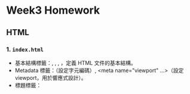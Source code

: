# Week3 Homework

## HTML

### 1. `index.html`
* 基本結構標籤：<!DOCTYPE html>, <html>, <head>, <body>，定義 HTML 文件的基本結構。
* Metadata 標籤：<meta charset="UTF-8">（設定字元編碼）, <meta name="viewport" ...>（設定 viewport，用於響應式設計）。
* 標題標籤：<title>，設定頁面標題。
* 連結標籤：<link rel="stylesheet" ...>，引入外部 CSS 樣式表。
* 容器標籤：<div>，用於組織和區分內容區塊。
* 標題標籤：使用 <h1> 建立最大的標題
* 段落標籤：<p>，用於顯示文字段落。
* 按鈕標籤：<button>，建立可點擊的按鈕。

### 2. `chat.html`
* 輸入標籤：<input type="radio" ...>，建立單選按鈕。
* 文字區域標籤：<textarea>，建立可以讓使用者傳訊息的框框。
* i 標籤：<i>，用來顯示一個圖標，這是因為我們設定了特定的 class 屬性。

### 3. `preferences.html`
* 標籤：<label>，為表單元素提供標籤。
* Span 標籤：<span>，用於行內文字或元素的樣式設定或標記。



## CSS

### 1. 基礎設置重置

使用通用選擇器 (*) 重置 margin、padding 和 box-sizing，確保跨瀏覽器的一致性。

### 2. 字體設置

設置全局字體、背景顏色和文字顏色。如下方這樣：

```css
body {
    font-family: 'Helvetica Neue', Arial, sans-serif;
    background-color: #f5f5f5;
    color: #333;
    line-height: 1.6;
    height: 100vh;
    overflow: hidden;
}
```

### 3. Flexbox 佈局

使用 Flexbox 來創建靈活且響應迅速的佈局。像下面這樣：

```css
.welcome-screen {
    display: flex;
    flex-direction: column;
    align-items: center;
    justify-content: center;
    height: 100%;
    padding: 20px;
    text-align: center;
    background-color: white;
    position: absolute;
    width: 100%;
    top: 0;
    left: 0;
    z-index: 10;
}
```

### 4. 圓角和陰影

使用 border-radius 為元素添加圓角，使用 box-shadow 創建陰影效果。具體在我們的`chat-container`這個class裡面有設定。

```css
.chat-container {
    width: 95vw;
    max-width: 1000px;
    height: 90vh;
    background: white;
    border-radius: 16px;
    box-shadow: 0 4px 10px rgba(0, 0, 0, 0.1);
    display: flex;
    flex-direction: column;
    overflow: hidden;
}
```

### 5. 過渡效果

使用 transition 為元素的狀態變化添加平滑的過渡效果，讓我們的頁面看起來更加美觀。

```css
.btn-primary, .btn-secondary, .btn-next, .btn-end, .btn-send {
    cursor: pointer;
    border: none;
    border-radius: 50px;
    font-weight: 600;
    transition: all 0.2s ease;
    outline: none;
}

.btn-primary:hover {
    background-color: #2980b9;
    transform: translateY(-2px);
}
```

### 6. Pseudo-selectors

使用偽類選擇器（例如 :hover 和 :focus）來定義元素在特定狀態下的樣式。

```css
#message-input:focus {
    border-color: #3498db;
}

.btn-send:hover {
    background-color: #2980b9;
}
```


### 7.  動畫效果

使用 @keyframes 創建動畫，例如 typing 動畫。這樣會讓我們的聊天室看起來更加生動。

```css
.typing-indicator span {
    display: inline-block;
    width: 8px;
    height: 8px;
    background-color: #999;
    border-radius: 50%;
    margin: 0 2px;
    animation: typing 1.4s infinite both;
}

@keyframes typing {
    0% { transform: translateY(0); }
    50% { transform: translateY(-5px); }
    100% { transform: translateY(0); }
}
```

### 8. RGBA 顏色

使用 RGBA 顏色值來創建具有透明度的顏色。


### 9. 響應式設計

使用媒體查詢 (@media) 針對不同螢幕尺寸調整佈局和元素大小。